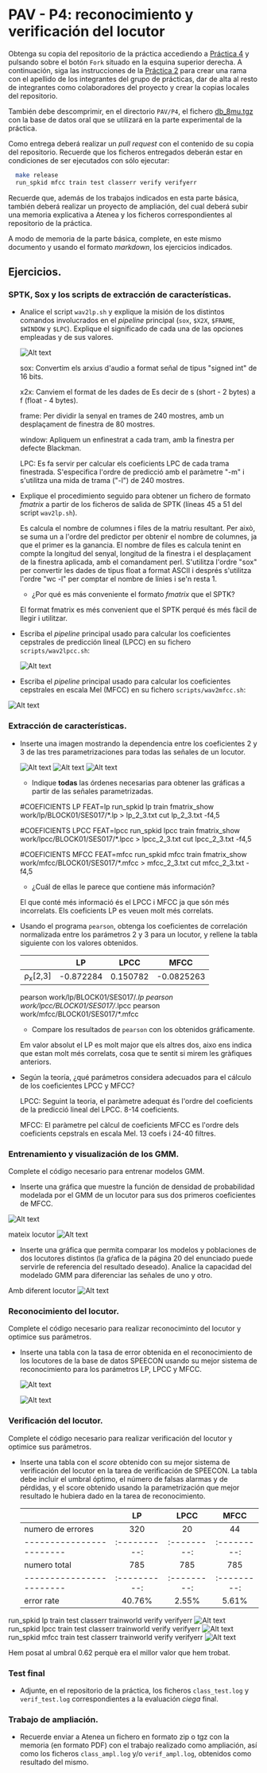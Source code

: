 PAV - P4: reconocimiento y verificación del locutor
===================================================

Obtenga su copia del repositorio de la práctica accediendo a [Práctica 4](https://github.com/albino-pav/P4)
y pulsando sobre el botón `Fork` situado en la esquina superior derecha. A continuación, siga las
instrucciones de la [Práctica 2](https://github.com/albino-pav/P2) para crear una rama con el apellido de
los integrantes del grupo de prácticas, dar de alta al resto de integrantes como colaboradores del proyecto
y crear la copias locales del repositorio.

También debe descomprimir, en el directorio `PAV/P4`, el fichero [db_8mu.tgz](https://atenea.upc.edu/mod/resource/view.php?id=3654387?forcedownload=1)
con la base de datos oral que se utilizará en la parte experimental de la práctica.

Como entrega deberá realizar un *pull request* con el contenido de su copia del repositorio. Recuerde
que los ficheros entregados deberán estar en condiciones de ser ejecutados con sólo ejecutar:

~~~~~~~~~~~~~~~~~~~~~~~~~~~~~~~~~~~~~~~~~~~~~~~~~~~~~.sh
  make release
  run_spkid mfcc train test classerr verify verifyerr
~~~~~~~~~~~~~~~~~~~~~~~~~~~~~~~~~~~~~~~~~~~~~~~~~~~~~

Recuerde que, además de los trabajos indicados en esta parte básica, también deberá realizar un proyecto
de ampliación, del cual deberá subir una memoria explicativa a Atenea y los ficheros correspondientes al
repositorio de la práctica.

A modo de memoria de la parte básica, complete, en este mismo documento y usando el formato *markdown*, los
ejercicios indicados.

## Ejercicios.

### SPTK, Sox y los scripts de extracción de características.

- Analice el script `wav2lp.sh` y explique la misión de los distintos comandos involucrados en el *pipeline*
  principal (`sox`, `$X2X`, `$FRAME`, `$WINDOW` y `$LPC`). Explique el significado de cada una de las 
  opciones empleadas y de sus valores.

  ![Alt text](image.png)

  sox: Convertim els arxius d'audio a format señal de tipus "signed int" de 16 bits.

  x2x: Canviem el format de les dades de Es decir de s (short - 2 bytes) a f (float - 4 bytes). 

  frame: Per dividir la senyal en trames de 240 mostres, amb un desplaçament de finestra de 80 mostres.

  window: Apliquem un enfinestrat a cada tram, amb la finestra per defecte Blackman.

  LPC: Es fa servir per calcular els coeficients LPC de cada trama finestrada. S'especifica l'ordre de predicció amb el paràmetre "-m" i s'utilitza una mida de trama ("-l") de 240 mostres.

- Explique el procedimiento seguido para obtener un fichero de formato *fmatrix* a partir de los ficheros de
  salida de SPTK (líneas 45 a 51 del script `wav2lp.sh`).

  Es calcula el nombre de columnes i files de la matriu resultant. Per això, se suma un a l'ordre del predictor per obtenir el nombre de columnes, ja que el primer es la ganancia. El nombre de files es calcula tenint en compte la longitud del senyal, longitud de la finestra i el desplaçament de la finestra aplicada, amb el comandament perl. S'utilitza l'ordre "sox" per convertir les dades de tipus float a format ASCII i després s'utilitza l'ordre "wc -l" per comptar el nombre de línies i se'n resta 1.

  * ¿Por qué es más conveniente el formato *fmatrix* que el SPTK?

  El format fmatrix es més convenient que el SPTK perqué és més fàcil de llegir i utilitzar.

- Escriba el *pipeline* principal usado para calcular los coeficientes cepstrales de predicción lineal
  (LPCC) en su fichero <code>scripts/wav2lpcc.sh</code>:

  ![Alt text](image-1.png)

- Escriba el *pipeline* principal usado para calcular los coeficientes cepstrales en escala Mel (MFCC) en su
  fichero <code>scripts/wav2mfcc.sh</code>:

 ![Alt text](image-2.png)

### Extracción de características.

- Inserte una imagen mostrando la dependencia entre los coeficientes 2 y 3 de las tres parametrizaciones
  para todas las señales de un locutor.

  ![Alt text](<WhatsApp Image 2024-01-02 at 21.03.49.jpeg>)
  ![Alt text](<WhatsApp Image 2024-01-02 at 20.27.42.jpeg>)
  ![Alt text](<WhatsApp Image 2024-01-02 at 20.33.54.jpeg>)
  
  + Indique **todas** las órdenes necesarias para obtener las gráficas a partir de las señales 
    parametrizadas.

  #COEFICIENTS LP
  FEAT=lp run_spkid lp train
  fmatrix_show work/lp/BLOCK01/SES017/*.lp > lp_2_3.txt
  cut lp_2_3.txt -f4,5

  #COEFICIENTS LPCC
  FEAT=lpcc run_spkid lpcc train
  fmatrix_show work/lpcc/BLOCK01/SES017/*.lpcc > lpcc_2_3.txt
  cut lpcc_2_3.txt -f4,5

  #COEFICIENTS MFCC
  FEAT=mfcc run_spkid mfcc train
  fmatrix_show work/mfcc/BLOCK01/SES017/*.mfcc > mfcc_2_3.txt
  cut mfcc_2_3.txt -f4,5

  + ¿Cuál de ellas le parece que contiene más información?

  El que conté més informació és el LPCC i MFCC ja que són més incorrelats. Els coeficients LP es veuen molt més correlats.

- Usando el programa <code>pearson</code>, obtenga los coeficientes de correlación normalizada entre los
  parámetros 2 y 3 para un locutor, y rellene la tabla siguiente con los valores obtenidos.

  |                        | LP         | LPCC        | MFCC |
  |------------------------|:----------:|:---------:|:---------:|
  | &rho;<sub>x</sub>[2,3] |-0.872284   |  0.150782 |   -0.0825263  |
  
  pearson work/lp/BLOCK01/SES017/*.lp
  pearson work/lpcc/BLOCK01/SES017/*.lpcc
  pearson work/mfcc/BLOCK01/SES017/*.mfcc


  + Compare los resultados de <code>pearson</code> con los obtenidos gráficamente.

  Em valor absolut el LP es molt major que els altres dos, aixo ens indica que estan molt més correlats, cosa que te sentit si mirem les gràfiques anteriors.
  
- Según la teoría, ¿qué parámetros considera adecuados para el cálculo de los coeficientes LPCC y MFCC?

  LPCC: Seguint la teoria, el paràmetre adequat és l'ordre del coeficients de la predicció lineal del LPCC. 8-14 coeficients.

  MFCC: El paràmetre pel càlcul de coeficients MFCC es l'ordre dels coeficients cepstrals en escala Mel. 13 coefs i 24-40 filtres.

### Entrenamiento y visualización de los GMM.

Complete el código necesario para entrenar modelos GMM.

- Inserte una gráfica que muestre la función de densidad de probabilidad modelada por el GMM de un locutor
  para sus dos primeros coeficientes de MFCC.

![Alt text](image-4.png)

mateix locutor 
![Alt text](image-5.png)

- Inserte una gráfica que permita comparar los modelos y poblaciones de dos locutores distintos (la gŕafica
  de la página 20 del enunciado puede servirle de referencia del resultado deseado). Analice la capacidad
  del modelado GMM para diferenciar las señales de uno y otro.

Amb diferent locutor
![Alt text](image-6.png)

### Reconocimiento del locutor.

Complete el código necesario para realizar reconociminto del locutor y optimice sus parámetros.

- Inserte una tabla con la tasa de error obtenida en el reconocimiento de los locutores de la base de datos
  SPEECON usando su mejor sistema de reconocimiento para los parámetros LP, LPCC y MFCC.

  ![Alt text](image-7.png)

  ![Alt text](image-3.png)

### Verificación del locutor.

Complete el código necesario para realizar verificación del locutor y optimice sus parámetros.

- Inserte una tabla con el *score* obtenido con su mejor sistema de verificación del locutor en la tarea
  de verificación de SPEECON. La tabla debe incluir el umbral óptimo, el número de falsas alarmas y de
  pérdidas, y el score obtenido usando la parametrización que mejor resultado le hubiera dado en la tarea
  de reconocimiento.

   |                        | LP         | LPCC        | MFCC |
  |------------------------|:----------:|:---------:|:---------:|
  | numero de errores |320  |  20 |   44  |
    |------------------------|:----------:|:---------:|:---------:|
    | numero total |785   |  785 |   785 |
    |------------------------|:----------:|:---------:|:---------:|
     | error rate |40.76%  |  2.55% |   5.61%  |

 run_spkid lp train test classerr trainworld verify verifyerr
 ![Alt text](image-8.png)
run_spkid lpcc train test classerr trainworld verify verifyerr
![Alt text](image-9.png)
run_spkid mfcc train test classerr trainworld verify verifyerr
![Alt text](image-10.png)

Hem posat al umbral 0.62 perquè era el millor valor que hem trobat.

### Test final

- Adjunte, en el repositorio de la práctica, los ficheros `class_test.log` y `verif_test.log` 
  correspondientes a la evaluación *ciega* final.

### Trabajo de ampliación.

- Recuerde enviar a Atenea un fichero en formato zip o tgz con la memoria (en formato PDF) con el trabajo 
  realizado como ampliación, así como los ficheros `class_ampl.log` y/o `verif_ampl.log`, obtenidos como 
  resultado del mismo.
